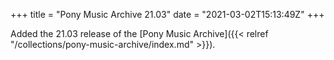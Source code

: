 +++
title = "Pony Music Archive 21.03"
date = "2021-03-02T15:13:49Z"
+++

Added the 21.03 release of the [Pony Music Archive]({{< relref "/collections/pony-music-archive/index.md" >}}).